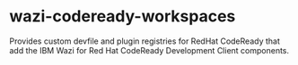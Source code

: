 # wazi-codeready-workspaces
Provides custom devfile and plugin registries for RedHat CodeReady that add the IBM Wazi for Red Hat CodeReady Development Client components.
